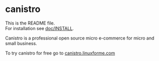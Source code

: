 canistro
========

This is the README file.<br/>
For installation see [doc/INSTALL](canistro/blob/master/doc/INSTALL).<br/>

Canistro is a professional open source micro e-commerce for micro and small business.<br/>

To try canistro for free go to [canistro.linuxforme.com](http://canistro.linuxforme.com)
